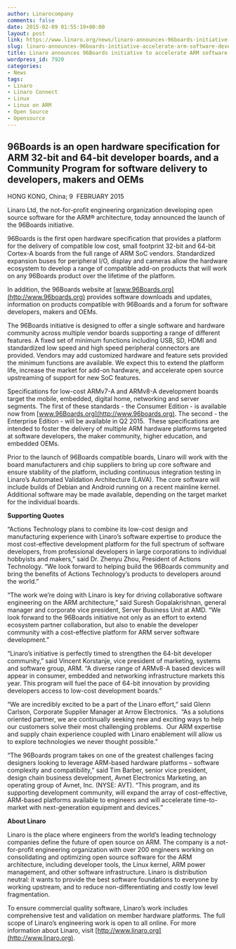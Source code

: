 ```yaml
---
author: Linarocompany
comments: false
date: 2015-02-09 01:55:19+00:00
layout: post
link: https://www.linaro.org/news/linaro-announces-96boards-initiative-accelerate-arm-software-development/
slug: linaro-announces-96boards-initiative-accelerate-arm-software-development
title: Linaro announces 96Boards initiative to accelerate ARM software development
wordpress_id: 7920
categories:
- News
tags:
- Linaro
- Linaro Connect
- Linux
- Linux on ARM
- Open Source
- Opensource
---
```


## 96Boards is an open hardware specification for ARM 32-bit and 64-bit developer boards, and a Community Program for software delivery to developers, makers and OEMs


HONG KONG, China; 9  FEBRUARY 2015

Linaro Ltd, the not-for-profit engineering organization developing open source software for the ARM® architecture, today announced the launch of the 96Boards initiative.

96Boards is the first open hardware specification that provides a platform for the delivery of compatible low cost, small footprint 32-bit and 64-bit Cortex-A boards from the full range of ARM SoC vendors. Standardized expansion buses for peripheral I/O, display and cameras allow the hardware ecosystem to develop a range of compatible add-on products that will work on any 96Boards product over the lifetime of the platform.

In addition, the 96Boards website at [www.96Boards.org](http://www.96boards.org) provides software downloads and updates, information on products compatible with 96Boards and a forum for software developers, makers and OEMs.

The 96Boards initiative is designed to offer a single software and hardware community across multiple vendor boards supporting a range of different features. A fixed set of minimum functions including USB, SD, HDMI and standardized low speed and high speed peripheral connectors are provided. Vendors may add customized hardware and feature sets provided the minimum functions are available. We expect this to extend the platform life, increase the market for add-on hardware, and accelerate open source upstreaming of support for new SoC features.

Specifications for low-cost ARMv7-A and ARMv8-A development boards target the mobile, embedded, digital home, networking and server segments. The first of these standards - the Consumer Edition - is available now from [www.96Boards.org](http://www.96boards.org). The second - the Enterprise Edition - will be available in Q2 2015.  These specifications are intended to foster the delivery of multiple ARM hardware platforms targeted at software developers, the maker community, higher education, and embedded OEMs.

Prior to the launch of 96Boards compatible boards, Linaro will work with the board manufacturers and chip suppliers to bring up core software and ensure stability of the platform, including continuous integration testing in Linaro’s Automated Validation Architecture (LAVA). The core software will include builds of Debian and Android running on a recent mainline kernel. Additional software may be made available, depending on the target market for the individual boards.

**Supporting Quotes**

“Actions Technology plans to combine its low-cost design and manufacturing experience with Linaro’s software expertise to produce the most cost-effective development platform for the full spectrum of software developers, from professional developers in large corporations to individual hobbyists and makers,” said Dr. Zhenyu Zhou, President of Actions Technology. “We look forward to helping build the 96Boards community and bring the benefits of Actions Technology’s products to developers around the world.”

“The work we’re doing with Linaro is key for driving collaborative software engineering on the ARM architecture,” said Suresh Gopalakrishnan, general manager and corporate vice president, Server Business Unit at AMD. “We look forward to the 96Boards initiative not only as an effort to extend ecosystem partner collaboration, but also to enable the developer community with a cost-effective platform for ARM server software development.”

“Linaro’s initiative is perfectly timed to strengthen the 64-bit developer community,” said Vincent Korstanje, vice president of marketing, systems and software group, ARM. “A diverse range of ARMv8-A based devices will appear in consumer, embedded and networking infrastructure markets this year. This program will fuel the pace of 64-bit innovation by providing developers access to low-cost development boards.”

“We are incredibly excited to be a part of the Linaro effort,” said Glenn Carlson, Corporate Supplier Manager at Arrow Electronics.  “As a solutions oriented partner, we are continually seeking new and exciting ways to help our customers solve their most challenging problems.  Our ARM expertise and supply chain experience coupled with Linaro enablement will allow us to explore technologies we never thought possible.”

“The 96Boards program takes on one of the greatest challenges facing designers looking to leverage ARM-based hardware platforms – software complexity and compatibility,” said Tim Barber, senior vice president, design chain business development, Avnet Electronics Marketing, an operating group of Avnet, Inc. (NYSE: AVT). “This program, and its supporting development community, will expand the array of cost-effective, ARM-based platforms available to engineers and will accelerate time-to-market with next-generation equipment and devices.”

**About Linaro**

Linaro is the place where engineers from the world’s leading technology companies define the future of open source on ARM. The company is a not-for-profit engineering organization with over 200 engineers working on consolidating and optimizing open source software for the ARM architecture, including developer tools, the Linux kernel, ARM power management, and other software infrastructure. Linaro is distribution neutral: it wants to provide the best software foundations to everyone by working upstream, and to reduce non-differentiating and costly low level fragmentation.

To ensure commercial quality software, Linaro’s work includes comprehensive test and validation on member hardware platforms. The full scope of Linaro’s engineering work is open to all online. For more information about Linaro, visit [http://www.linaro.org](http://www.linaro.org).


